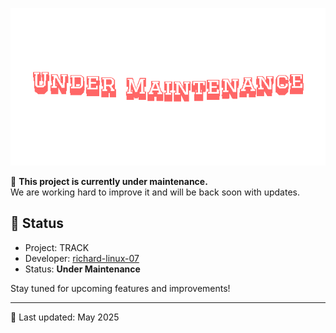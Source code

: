 ![gif](https://github.com/richard-linux-07/TRACK/blob/main/NOTICE.gif)

🚧 **This project is currently under maintenance.**  
We are working hard to improve it and will be back soon with updates.

## 🔧 Status

- Project: TRACK
- Developer: [richard-linux-07](https://github.com/richard-linux-07)  
- Status: **Under Maintenance**

Stay tuned for upcoming features and improvements!

---

📅 Last updated: May 2025
